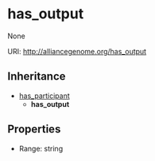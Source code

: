 # has_output

None

URI: http://alliancegenome.org/has_output




## Inheritance

* [has_participant](has_participant.md)
    * **has_output**



## Properties

 * Range: string


